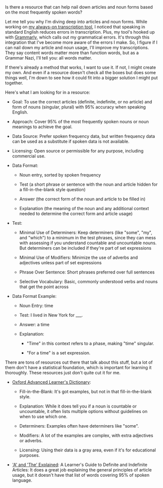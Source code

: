 Is there a resource that can help nail down articles and noun forms based on the most frequently spoken words?

Let me tell you why I'm diving deep into articles and noun forms. While working on [my always-on transcription tool](https://github.com/8ta4/say), I noticed that speaking in standard English reduces errors in transcription. Plus, my tool's hooked up with [Grammarly](https://www.grammarly.com/), which calls out my grammatical errors. It's through this integration that I've become more aware of the errors I make. So, I figure if I can nail down my article and noun usage, I'll improve my transcriptions. They say content words matter more than function words, but as a Grammar Nazi, I'll tell you: all words matter.

If there's already a method that works, I want to use it. If not, I might create my own. And even if a resource doesn't check all the boxes but does some things well, I'm down to see how it could fit into a bigger solution I might put together.

Here's what I am looking for in a resource:

- Goal: To use the correct articles (definite, indefinite, or no article) and form of nouns (singular, plural) with 95% accuracy when speaking English.

- Approach: Cover 95% of the most frequently spoken nouns or noun meanings to achieve the goal.

- Data Source: Prefer spoken frequency data, but written frequency data can be used as a substitute if spoken data is not available.

- Licensing: Open source or permissible for any purpose, including commercial use.

- Data Format:

  - Noun entry, sorted by spoken frequency

  - Test (a short phrase or sentence with the noun and article hidden for a fill-in-the-blank style question)

  - Answer (the correct form of the noun and article to be filled in)

  - Explanation (the meaning of the noun and any additional context needed to determine the correct form and article usage)

- Test:

  - Minimal Use of Determiners: Keep determiners (like "some", "my", and "which") to a minimum in the test phrases, since they can mess with assessing if you understand countable and uncountable nouns. But determiners can be included if they're part of set expressions

  - Minimal Use of Modifiers: Minimize the use of adverbs and adjectives unless part of set expressions

  - Phrase Over Sentence: Short phrases preferred over full sentences

  - Selective Vocabulary: Basic, commonly understood verbs and nouns that get the point across

- Data Format Example:

  - Noun Entry: time

  - Test: I lived in New York for ___.

  - Answer: a time

  - Explanation:

    - "Time" in this context refers to a phase, making "time" singular.

    - "For a time" is a set expression.

There are tons of resources out there that talk about this stuff, but a lot of them don't have a statistical foundation, which is important for learning it thoroughly. These resources just don't quite cut it for me.

- [Oxford Advanced Learner's Dictionary](https://www.oxfordlearnersdictionaries.com/):

  - Fill-in-the-Blank: It's got examples, but not in that fill-in-the-blank style.

  - Explanation: While it does tell you if a noun is countable or uncountable, it often lists multiple options without guidelines on when to use which one.

  - Determiners: Examples often have determiners like "some".

  - Modifiers: A lot of the examples are complex, with extra adjectives or adverbs.

  - Licensing: Using their data is a gray area, even if it's for educational purposes.

- ['A' and 'The' Explained](https://www.goodreads.com/en/book/show/21237488): A Learner's Guide to Definite and Indefinite Articles: It does a great job explaining the general principles of article usage, but it doesn't have that list of words covering 95% of spoken language.
